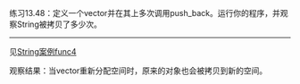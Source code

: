 练习13.48：定义一个vector<String>并在其上多次调用push_back。运行你的程序，并观察String被拷贝了多少次。

---

见[String案例func4](./Example_String/main.cpp)

观察结果：当vector重新分配空间时，原来的对象也会被拷贝到新的空间。
